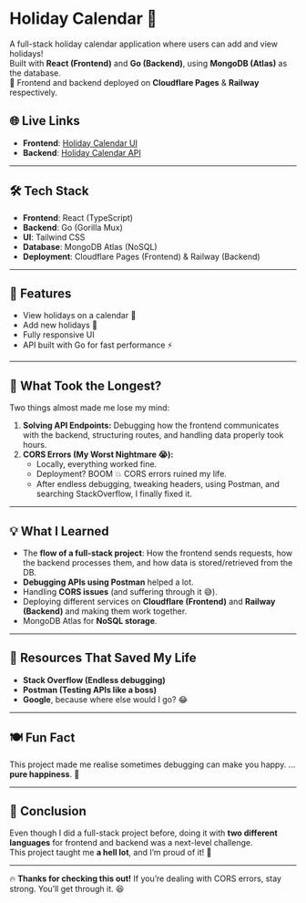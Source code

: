 # Holiday Calendar 🎉

A full-stack holiday calendar application where users can add and view holidays!  
Built with **React (Frontend)** and **Go (Backend)**, using **MongoDB (Atlas)** as the database.  
🚀 Frontend and backend deployed on **Cloudflare Pages** & **Railway** respectively.

## 🌐 Live Links  
- **Frontend**: [Holiday Calendar UI](https://holiday-assignment.pages.dev/)  
- **Backend**: [Holiday Calendar API](https://holiday-calender-production.up.railway.app/)  

---

## 🛠️ Tech Stack
- **Frontend**: React (TypeScript)  
- **Backend**: Go (Gorilla Mux)
- **UI**: Tailwind CSS
- **Database**: MongoDB Atlas (NoSQL)  
- **Deployment**: Cloudflare Pages (Frontend) & Railway (Backend)  

---

## 📌 Features
- View holidays on a calendar 📅  
- Add new holidays 📝  
- Fully responsive UI  
- API built with Go for fast performance ⚡  

---

## 🚀 What Took the Longest? 
Two things almost made me lose my mind:  
1. **Solving API Endpoints:** Debugging how the frontend communicates with the backend, structuring routes, and handling data properly took hours.  
2. **CORS Errors (My Worst Nightmare 😭):**  
   - Locally, everything worked fine.  
   - Deployment? BOOM 💥 CORS errors ruined my life.  
   - After endless debugging, tweaking headers, using Postman, and searching StackOverflow, I finally fixed it.  

---

## 💡 What I Learned
- The **flow of a full-stack project**: How the frontend sends requests, how the backend processes them, and how data is stored/retrieved from the DB.  
- **Debugging APIs using Postman** helped a lot.  
- Handling **CORS issues** (and suffering through it 😅).  
- Deploying different services on **Cloudflare (Frontend)** and **Railway (Backend)** and making them work together.  
- MongoDB Atlas for **NoSQL storage**.  

---

## 🔗 Resources That Saved My Life 
- **Stack Overflow (Endless debugging)**  
- **Postman (Testing APIs like a boss)**  
- **Google**, because where else would I go? 😂  

---

## 🍽️ Fun Fact
This project made me realise sometimes debugging can make you happy. ... **pure happiness**. 🤩  

---

## 🎯 Conclusion
Even though I did a full-stack project before, doing it with **two different languages** for frontend and backend was a next-level challenge.  
This project taught me **a hell lot**, and I’m proud of it! 🚀  

---

🔥 **Thanks for checking this out!** If you’re dealing with CORS errors, stay strong. You’ll get through it. 😆
